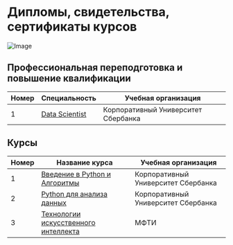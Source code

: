 # Дипломы, свидетельства, сертификаты курсов
 
 ![Image](sert.png)
## Профессиональная переподготовка и повышение квалификации
| Номер | Специальность     | Учебная организация                                              |
|-------|-------------------|------------------------------------------------------------------|
|1      |[Data Scientist](https://github.com/AlexeyProsekov/Diplom_Sertifikat/blob/main/ProsekovAV_Data%20Scientist_Sber.png)|Корпоративный Университет Сбербанка|


## Курсы
| Номер | Название курса    | Учебная организация                                              |        
|-------|-------------------|------------------------------------------------------------------|
|1      |[Введение в Python и Алгоритмы](https://github.com/AlexeyProsekov/Diplom_Sertifikat/blob/main/ProsekovAV_Sertificate_%D0%92%D0%B2%D0%B5%D0%B4%D0%B5%D0%BD%D0%B8%D0%B5%20%D0%B2%20Python.png)|Корпоративный Университет Сбербанка|
|2      |[Python для анализа данных](https://github.com/AlexeyProsekov/Diplom_Sertifikat/blob/main/ProsekovAV_Sertificate_Python%20%D0%B4%D0%BB%D1%8F%20%D0%B0%D0%BD%D0%B0%D0%BB%D0%B8%D0%B7%D0%B0%20%D0%B4%D0%B0%D0%BD%D0%BD%D1%8B%D1%85.png)|Корпоративный Университет Сбербанка|
|3        |[Технологии искусственного интеллекта](https://github.com/AlexeyProsekov/Diplom_Sertifikat/blob/main/ProsekovAV_T_AI.pdf)|МФТИ|

